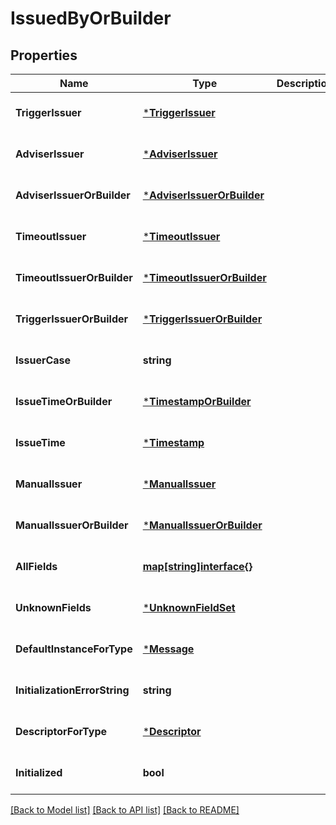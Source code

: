 # IssuedByOrBuilder

## Properties
Name | Type | Description | Notes
------------ | ------------- | ------------- | -------------
**TriggerIssuer** | [***TriggerIssuer**](TriggerIssuer.md) |  | [optional] [default to null]
**AdviserIssuer** | [***AdviserIssuer**](AdviserIssuer.md) |  | [optional] [default to null]
**AdviserIssuerOrBuilder** | [***AdviserIssuerOrBuilder**](AdviserIssuerOrBuilder.md) |  | [optional] [default to null]
**TimeoutIssuer** | [***TimeoutIssuer**](TimeoutIssuer.md) |  | [optional] [default to null]
**TimeoutIssuerOrBuilder** | [***TimeoutIssuerOrBuilder**](TimeoutIssuerOrBuilder.md) |  | [optional] [default to null]
**TriggerIssuerOrBuilder** | [***TriggerIssuerOrBuilder**](TriggerIssuerOrBuilder.md) |  | [optional] [default to null]
**IssuerCase** | **string** |  | [optional] [default to null]
**IssueTimeOrBuilder** | [***TimestampOrBuilder**](TimestampOrBuilder.md) |  | [optional] [default to null]
**IssueTime** | [***Timestamp**](Timestamp.md) |  | [optional] [default to null]
**ManualIssuer** | [***ManualIssuer**](ManualIssuer.md) |  | [optional] [default to null]
**ManualIssuerOrBuilder** | [***ManualIssuerOrBuilder**](ManualIssuerOrBuilder.md) |  | [optional] [default to null]
**AllFields** | [**map[string]interface{}**](interface{}.md) |  | [optional] [default to null]
**UnknownFields** | [***UnknownFieldSet**](UnknownFieldSet.md) |  | [optional] [default to null]
**DefaultInstanceForType** | [***Message**](Message.md) |  | [optional] [default to null]
**InitializationErrorString** | **string** |  | [optional] [default to null]
**DescriptorForType** | [***Descriptor**](Descriptor.md) |  | [optional] [default to null]
**Initialized** | **bool** |  | [optional] [default to null]

[[Back to Model list]](../README.md#documentation-for-models) [[Back to API list]](../README.md#documentation-for-api-endpoints) [[Back to README]](../README.md)

